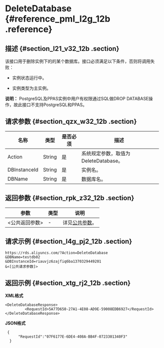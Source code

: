 # DeleteDatabase {#reference_pml_l2g_12b .reference}

## 描述 {#section_l21_v32_12b .section}

该接口用于删除实例下的的某个数据库。接口必须满足以下条件，否则将调用失败：

-   实例状态运行中。

-   实例类型为主实例。


**说明：** PostgreSQL及PPAS实例中用户有权限通过SQL做DROP DATABASE操作，故此接口不支持PostgreSQL和PPAS。

## 请求参数 {#section_qzx_w32_12b .section}

|名称|类型|是否必须|描述|
|--|--|----|--|
|Action|String|是|系统规定参数，取值为DeleteDatabase。|
|DBInstanceId|String|是|实例名。|
|DBName|String|是|数据库名。|

## 返回参数 {#section_rpk_z32_12b .section}

|参数|类型|说明|
|--|--|--|
|<公共返回参数\>|-|详见[公共参数](cn.zh-CN/API参考/使用API/公共参数.md#)。|

## 请求示例 {#section_l4g_pj2_12b .section}

```
https://rds.aliyuncs.com/?Action=DeleteDatabase
&DBName=testdb02
&DBInstanceId=riauvjz6zajfiq6ba1370329449201
&<[公共请求参数]>
```

## 返回示例 {#section_xtg_rj2_12b .section}

**XML格式**

```
<DeleteDatabaseResponse>
         <RequestId>5A77D650-27A1-4E08-AD9E-59008EDB6927</RequestId>
</DeleteDatabaseResponse>
```

**JSON格式**

```
 {
      "RequestId":"07F6177E-6DE4-408A-BB4F-0723301340F3"
  }
```

